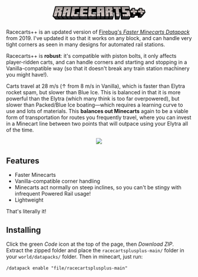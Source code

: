 <h1 align="center"><img width="50%" src="/pack.png"></h1>

Racecarts++ is an updated version of [Firebug's _Faster Minecarts Datapack_](https://www.planetminecraft.com/data-pack/faster-minecarts-datapack/) from 2019. I've updated it so that it works on any block, and can handle very tight corners as seen in many designs for automated rail stations.

Racecarts++ is **robust**: it's compatible with piston bolts, it only affects player-ridden carts, and can handle corners and starting and stopping in a Vanilla-compatible way (so that it doesn't break any train station machinery you might have!).

Carts travel at 28 m/s (↑ from 8 m/s in Vanilla), which is faster than Elytra rocket spam, but slower than Blue Ice. This is balanced in that it is more powerful than the Elytra (which many think is too far overpowered), but slower than Packed/Blue Ice boating—which requires a learning curve to use and lots of materials. This **balances out Minecarts** again to be a viable form of transportation for routes you frequently travel, where you can invest in a Minecart line between two points that will outpace using your Elytra all of the time.

<div align="center"><img src="https://github.com/user-attachments/assets/bc74eb84-2fe5-48c6-b55d-a60424c02922"></div>

## Features
* Faster Minecarts
* Vanilla-compatible corner handling
* Minecarts act normally on steep inclines, so you can't be stingy with infrequent Powered Rail usage!
* Lightweight

That's literally it!

## Installing
Click the green _Code_ icon at the top of the page, then _Download ZIP_. Extract the zipped folder and place the `racecartsplusplus-main/` folder in your `world/datapacks/` folder.
Then in minecart, just run:
```
/datapack enable "file/racecartsplusplus-main"
```

